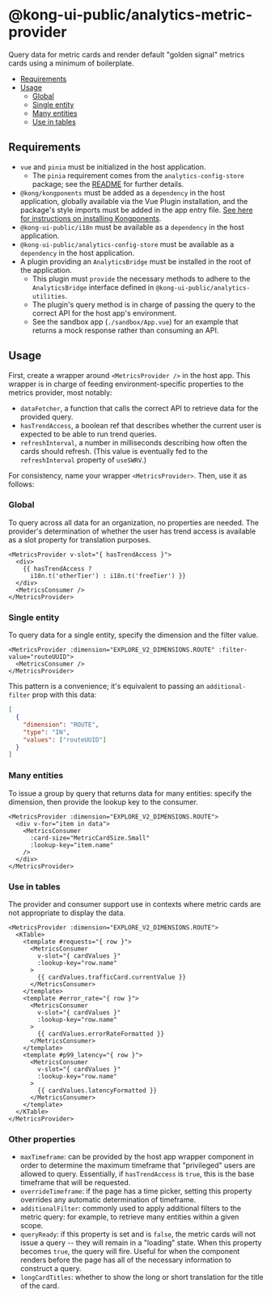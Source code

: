 # @kong-ui-public/analytics-metric-provider

Query data for metric cards and render default "golden signal" metrics cards using a minimum of boilerplate.

- [Requirements](#requirements)
- [Usage](#usage)
  - [Global](#global)
  - [Single entity](#single-entity)
  - [Many entities](#many-entities)
  - [Use in tables](#use-in-tables)

## Requirements

- `vue` and `pinia` must be initialized in the host application.
  - The `pinia` requirement comes from the `analytics-config-store` package; see the [README](../analytics-config-store/README.md) for further details.
- `@kong/kongponents` must be added as a `dependency` in the host application, globally available via the Vue Plugin installation, and the package's style imports must be added in the app entry file. [See here for instructions on installing Kongponents](https://kongponents.konghq.com/#globally-install-all-kongponents).
- `@kong-ui-public/i18n` must be available as a `dependency` in the host application.
- `@kong-ui-public/analytics-config-store` must be available as a `dependency` in the host application.
- A plugin providing an `AnalyticsBridge` must be installed in the root of the application.
  - This plugin must `provide` the necessary methods to adhere to the `AnalyticsBridge` interface defined in `@kong-ui-public/analytics-utilities`.
  - The plugin's query method is in charge of passing the query to the correct API for the host app's environment.
  - See the sandbox app (`./sandbox/App.vue`) for an example that returns a mock response rather than consuming an API.

## Usage

First, create a wrapper around `<MetricsProvider />` in the host app.  This wrapper is in charge of feeding environment-specific properties to the metrics provider, most notably:

- `dataFetcher`, a function that calls the correct API to retrieve data for the provided query.
- `hasTrendAccess`, a boolean ref that describes whether the current user is expected to be able to run trend queries.
- `refreshInterval`, a number in milliseconds describing how often the cards should refresh.  (This value is eventually fed to the `refreshInterval` property of `useSWRV`.)

For consistency, name your wrapper `<MetricsProvider>`.  Then, use it as follows:

### Global

To query across all data for an organization, no properties are needed.  The provider's determination of whether the user has trend access is available as a slot property for translation purposes.

```vue
<MetricsProvider v-slot="{ hasTrendAccess }">
  <div>
    {{ hasTrendAccess ?
      i18n.t('otherTier') : i18n.t('freeTier') }}
  </div>
  <MetricsConsumer />
</MetricsProvider>
```

### Single entity

To query data for a single entity, specify the dimension and the filter value.

```vue
<MetricsProvider :dimension="EXPLORE_V2_DIMENSIONS.ROUTE" :filter-value="routeUUID">
  <MetricsConsumer />
</MetricsProvider>
```

This pattern is a convenience; it's equivalent to passing an `additional-filter` prop with this data:

```json
[
  {
    "dimension": "ROUTE",
    "type": "IN",
    "values": ["routeUUID"]
  }
]
```

### Many entities

To issue a group by query that returns data for many entities: specify the dimension, then provide the lookup key to the consumer.

```vue
<MetricsProvider :dimension="EXPLORE_V2_DIMENSIONS.ROUTE">
  <div v-for="item in data">
    <MetricsConsumer
      :card-size="MetricCardSize.Small"
      :lookup-key="item.name"
    />
  </div>
</MetricsProvider>
```

### Use in tables

The provider and consumer support use in contexts where metric cards are not appropriate to display the data.

```vue
<MetricsProvider :dimension="EXPLORE_V2_DIMENSIONS.ROUTE">
  <KTable>
    <template #requests="{ row }">
      <MetricsConsumer
        v-slot="{ cardValues }"
        :lookup-key="row.name"
      >
        {{ cardValues.trafficCard.currentValue }}
      </MetricsConsumer>
    </template>
    <template #error_rate="{ row }">
      <MetricsConsumer
        v-slot="{ cardValues }"
        :lookup-key="row.name"
      >
        {{ cardValues.errorRateFormatted }}
      </MetricsConsumer>
    </template>
    <template #p99_latency="{ row }">
      <MetricsConsumer
        v-slot="{ cardValues }"
        :lookup-key="row.name"
      >
        {{ cardValues.latencyFormatted }}
      </MetricsConsumer>
    </template>
  </KTable>
</MetricsProvider>
```

### Other properties

- `maxTimeframe`: can be provided by the host app wrapper component in order to determine the maximum timeframe that "privileged" users are allowed to query.  Essentially, if `hasTrendAccess` is `true`, this is the base timeframe that will be requested.
- `overrideTimeframe`: if the page has a time picker, setting this property overrides any automatic determination of timeframe.
- `additionalFilter`: commonly used to apply additional filters to the metric query: for example, to retrieve many entities within a given scope.
- `queryReady`: if this property is set and is `false`, the metric cards will not issue a query -- they will remain in a "loading" state.  When this property becomes `true`, the query will fire.  Useful for when the component renders before the page has all of the necessary information to construct a query.
- `longCardTitles`: whether to show the long or short translation for the title of the card.
